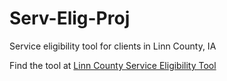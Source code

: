 # Serv-Elig-Proj
Service eligibility tool for clients in Linn County, IA

Find the tool at <a href="https://mak-salis.github.io/Serv-Elig-Proj/" target="_blank">Linn County Service Eligibility Tool</a>
